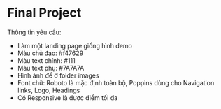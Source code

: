 # Final Project

Thông tin yêu cầu:

- Làm một landing page giống hình demo
- Màu chủ đạo: #f47629
- Màu text chính: #111
- Màu text phụ: #7A7A7A
- Hình ảnh để ở folder images
- Font chữ: Roboto là mặc định toàn bộ, Poppins dùng cho Navigation links, Logo, Headings 
- Có Responsive là được điểm tối đa